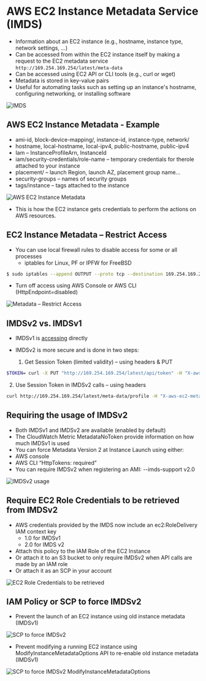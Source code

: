 # AWS EC2 Instance Metadata Service (IMDS)

- Information about an EC2 instance (e.g., hostname, instance type, network settings, …)
- Can be accessed from within the EC2 instance itself by making a request to the EC2 metadata service `http://169.254.169.254/latest/meta-data`
- Can be accessed using EC2 API or CLI tools (e.g., curl or wget)
- Metadata is stored in key-value pairs
- Useful for automating tasks such as setting up an instance's hostname, configuring networking, or installing software

![IMDS](./imds.png)

## AWS EC2 Instance Metadata - Example

- ami-id, block-device-mapping/, instance-id, instance-type, network/
- hostname, local-hostname, local-ipv4, public-hostname, public-ipv4
- Iam – InstanceProfileArn, InstanceId
- iam/security-credentials/role-name – temporary credentials for therole attached to your instance
- placement/ – launch Region, launch AZ, placement group name…
- security-groups – names of security groups
- tags/instance – tags attached to the instance

![AWS EC2 Instance Metadata](./ec2_role.png)

- This is how the EC2 instance gets credentials to perform the actions on AWS resources.

## EC2 Instance Metadata – Restrict Access

- You can use local firewall rules to disable access for some or all processes
  - iptables for Linux, PF or IPFW for FreeBSD

```bash
$ sudo iptables --append OUTPUT --proto tcp --destination 169.254.169.254 --match owner --uid-owner apache -jump REJECT
```

- Turn off access using AWS Console or AWS CLI (HttpEndpoint=disabled)

![Metadata – Restrict Access](./metadata_accessible_disabled.png)

## IMDSv2 vs. IMDSv1

- IMDSv1 is [accessing](http://169.254.169.254/latest/meta-data) directly
- IMDSv2 is more secure and is done in two steps:

  1. Get Session Token (limited validity) – using headers & PUT

```bash
$TOKEN= curl -X PUT "http://169.254.169.254/latest/api/token" -H "X-aws-ec2-metadata-token-ttl-seconds: 21600"'
```

  2. Use Session Token in IMDSv2 calls – using headers

```bash
curl http://169.254.169.254/latest/meta-data/profile -H "X-aws-ec2-metadata-token: $TOKEN"
```

## Requiring the usage of IMDSv2

- Both IMDSv1 and IMDSv2 are available (enabled by default)
- The CloudWatch Metric MetadataNoToken provide information on how much IMDSv1 is used
- You can force Metadata Version 2 at Instance Launch using either:
- AWS console
- AWS CLI “HttpTokens: required”
- You can require IMDSv2 when registering an AMI: --imds-support v2.0

![IMDSv2 usage](./imdsv2.png)

## Require EC2 Role Credentials to be retrieved from IMDSv2

- AWS credentials provided by the IMDS now include an ec2:RoleDelivery IAM context key
  - 1.0 for IMDSv1
  - 2.0 for IMDS v2
- Attach this policy to the IAM Role of the EC2 Instance
- Or attach it to an S3 bucket to only require IMDSv2 when API calls are made by an IAM role
- Or attach it as an SCP in your account

![EC2 Role Credentials to be retrieved](./ec2_role_credentials_policy.png)

## IAM Policy or SCP to force IMDSv2

- Prevent the launch of an EC2 instance using old instance metadata (IMDSv1)

![SCP to force IMDSv2](./scp_imdsv2_prevent_old_instance_metadata.png)

- Prevent modifying a running EC2 instance using ModifyInstanceMetadataOptions API to re-enable old instance metadata (IMDSv1)

![SCP to force IMDSv2 ModifyInstanceMetadataOptions](./scp_imdsv2_prevent_old_instance_metadata_api.png)